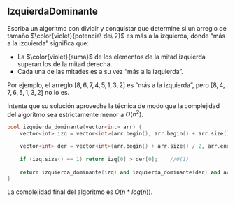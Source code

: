 IzquierdaDominante
---
Escriba un algoritmo con dividir y conquistar que determine si un arreglo de tamaño $\color{violet}{potencia\ de\ 2}$ es más a la izquierda, donde “más a la izquierda” significa que:
* La $\color{violet}{suma}$ de los elementos de la mitad izquierda superan los de la mitad derecha.
* Cada una de las mitades es a su vez “más a la izquierda”.

Por ejemplo, el arreglo $[8, 6, 7, 4, 5, 1, 3, 2]$ es “más a la izquierda”, pero $[8, 4, 7, 6, 5, 1, 3, 2]$ no lo es.

Intente que su solución aproveche la técnica de modo que la complejidad del algoritmo sea estrictamente menor a $O(n^2)$.

```C++
bool izquierda_dominante(vector<int> arr) {
    vector<int> izq = vector<int>(arr.begin(), arr.begin() + arr.size() / 2);   //O(n)

    vector<int> der = vector<int>(arr.begin() + arr.size() / 2, arr.end());     //O(n)
    
    if (izq.size() == 1) return izq[0] > der[0];    //O(1)
    
    return izquierda_dominante(izq) and izquierda_dominante(der) and accumulate(izq.begin(), izq.end(), 0) > accumulate(der.begin(), der.end(), 0);
}
```

La complejidad final del algoritmo es $O(n*log(n))$.
